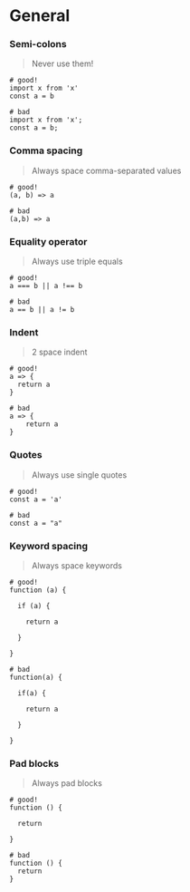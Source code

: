 # General

### Semi-colons

> Never use them!

```
# good!
import x from 'x'
const a = b

# bad
import x from 'x';
const a = b;
```

### Comma spacing

> Always space comma-separated values

```
# good!
(a, b) => a

# bad
(a,b) => a
```

### Equality operator

> Always use triple equals

```
# good!
a === b || a !== b

# bad
a == b || a != b
```

### Indent

> 2 space indent

```
# good!
a => {
  return a
}

# bad
a => {
    return a
}
```

### Quotes

> Always use single quotes

```
# good!
const a = 'a'

# bad
const a = "a"
```

### Keyword spacing

> Always space keywords

```
# good!
function (a) {

  if (a) {

    return a

  }

}

# bad
function(a) {

  if(a) {

    return a

  }

}
```

### Pad blocks

> Always pad blocks

```
# good!
function () {

  return

}

# bad
function () {
  return
}
```
